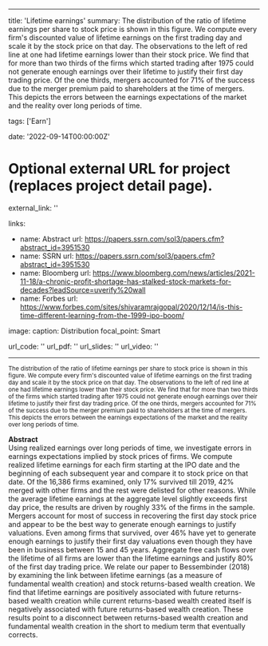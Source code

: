 
---
title: 'Lifetime earnings'
summary: The distribution of the ratio of lifetime earnings per share to stock price is shown in this figure. We compute every firm's discounted value of lifetime earnings on the first trading day and scale it by the stock price on that day. The observations to the left of red line at one had lifetime earnings lower than their stock price. We find that for more than two thirds of the firms which started trading after 1975 could not generate enough earnings over their lifetime to justify their first day trading price. Of the one thirds, mergers accounted for 71% of the success due to the merger premium paid to shareholders at the time of mergers. This depicts the errors between the earnings expectations of the market and the reality over long periods of time.   

tags: ['Earn']

date: '2022-09-14T00:00:00Z'

# Optional external URL for project (replaces project detail page).
external_link: ''

links:
  - name: Abstract
    url: https://papers.ssrn.com/sol3/papers.cfm?abstract_id=3951530
  - name: SSRN
    url: https://papers.ssrn.com/sol3/papers.cfm?abstract_id=3951530
  - name: Bloomberg
    url: https://www.bloomberg.com/news/articles/2021-11-18/a-chronic-profit-shortage-has-stalked-stock-markets-for-decades?leadSource=uverify%20wall
  - name: Forbes
    url: https://www.forbes.com/sites/shivaramrajgopal/2020/12/14/is-this-time-different-learning-from-the-1999-ipo-boom/

image: 
  caption: Distribution
  focal_point: Smart

url_code: ''
url_pdf: ''
url_slides: ''
url_video: ''

---

<sub> The distribution of the ratio of lifetime earnings per share to stock price is shown in this figure. We compute every firm's discounted value of lifetime earnings on the first trading day and scale it by the stock price on that day. The observations to the left of red line at one had lifetime earnings lower than their stock price. We find that for more than two thirds of the firms which started trading after 1975 could not generate enough earnings over their lifetime to justify their first day trading price. Of the one thirds, mergers accounted for 71% of the success due to the merger premium paid to shareholders at the time of mergers. This depicts the errors between the earnings expectations of the market and the reality over long periods of time. </sub>

**Abstract** </br> Using realized earnings over long periods of time, we investigate errors in earnings expectations implied by stock prices of firms. We compute realized lifetime earnings for each firm starting at the IPO date and the beginning of each subsequent year and compare it to stock price on that date. Of the 16,386 firms examined, only 17% survived till 2019, 42% merged with other firms and the rest were delisted for other reasons. While the average lifetime earnings at the aggregate level slightly exceeds first day price, the results are driven by roughly 33% of the firms in the sample. Mergers account for most of success in recovering the first day stock price and appear to be the best way to generate enough earnings to justify valuations. Even among firms that survived, over 46% have yet to generate enough earnings to justify their first day valuations even though they have been in business between 15 and 45 years. Aggregate free cash flows over the lifetime of all firms are lower than the lifetime earnings and justify 80% of the first day trading price. We relate our paper to Bessembinder (2018) by examining the link between lifetime earnings (as a measure of fundamental wealth creation) and stock returns-based wealth creation. We find that lifetime earnings are positively associated with future returns-based wealth creation while current returns-based wealth created itself is negatively associated with future returns-based wealth creation. These results point to a disconnect between returns-based wealth creation and fundamental wealth creation in the short to medium term that eventually corrects.
